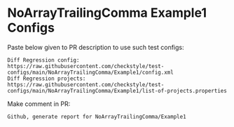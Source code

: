 # NoArrayTrailingComma Example1 Configs
Paste below given to PR description to use such test configs:
```
Diff Regression config: https://raw.githubusercontent.com/checkstyle/test-configs/main/NoArrayTrailingComma/Example1/config.xml
Diff Regression projects: https://raw.githubusercontent.com/checkstyle/test-configs/main/NoArrayTrailingComma/Example1/list-of-projects.properties
```
Make comment in PR:
```
Github, generate report for NoArrayTrailingComma/Example1
```
